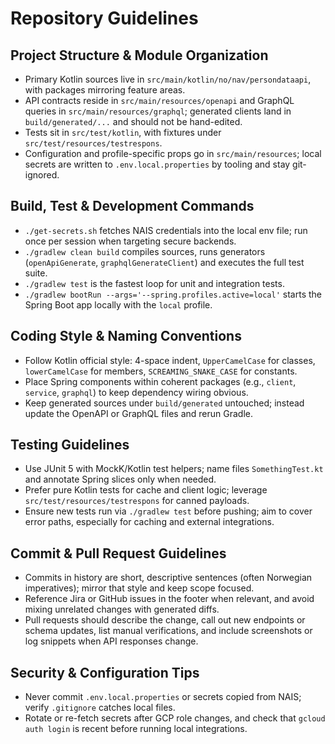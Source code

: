 # Repository Guidelines
## Project Structure & Module Organization
- Primary Kotlin sources live in `src/main/kotlin/no/nav/persondataapi`, with packages mirroring feature areas.
- API contracts reside in `src/main/resources/openapi` and GraphQL queries in `src/main/resources/graphql`; generated clients land in `build/generated/...` and should not be hand-edited.
- Tests sit in `src/test/kotlin`, with fixtures under `src/test/resources/testrespons`.
- Configuration and profile-specific props go in `src/main/resources`; local secrets are written to `.env.local.properties` by tooling and stay git-ignored.

## Build, Test & Development Commands
- `./get-secrets.sh` fetches NAIS credentials into the local env file; run once per session when targeting secure backends.
- `./gradlew clean build` compiles sources, runs generators (`openApiGenerate`, `graphqlGenerateClient`) and executes the full test suite.
- `./gradlew test` is the fastest loop for unit and integration tests.
- `./gradlew bootRun --args='--spring.profiles.active=local'` starts the Spring Boot app locally with the `local` profile.

## Coding Style & Naming Conventions
- Follow Kotlin official style: 4-space indent, `UpperCamelCase` for classes, `lowerCamelCase` for members, `SCREAMING_SNAKE_CASE` for constants.
- Place Spring components within coherent packages (e.g., `client`, `service`, `graphql`) to keep dependency wiring obvious.
- Keep generated sources under `build/generated` untouched; instead update the OpenAPI or GraphQL files and rerun Gradle.

## Testing Guidelines
- Use JUnit 5 with MockK/Kotlin test helpers; name files `SomethingTest.kt` and annotate Spring slices only when needed.
- Prefer pure Kotlin tests for cache and client logic; leverage `src/test/resources/testrespons` for canned payloads.
- Ensure new tests run via `./gradlew test` before pushing; aim to cover error paths, especially for caching and external integrations.

## Commit & Pull Request Guidelines
- Commits in history are short, descriptive sentences (often Norwegian imperatives); mirror that style and keep scope focused.
- Reference Jira or GitHub issues in the footer when relevant, and avoid mixing unrelated changes with generated diffs.
- Pull requests should describe the change, call out new endpoints or schema updates, list manual verifications, and include screenshots or log snippets when API responses change.

## Security & Configuration Tips
- Never commit `.env.local.properties` or secrets copied from NAIS; verify `.gitignore` catches local files.
- Rotate or re-fetch secrets after GCP role changes, and check that `gcloud auth login` is recent before running local integrations.
